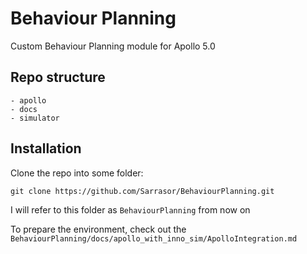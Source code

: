 # Behaviour Planning
Custom Behaviour Planning module for Apollo 5.0

## Repo structure

```
- apollo
- docs
- simulator
```

## Installation

Clone the repo into some folder: 

```
git clone https://github.com/Sarrasor/BehaviourPlanning.git
```

I will refer to this folder as `BehaviourPlanning` from now on

To prepare the environment, check out the `BehaviourPlanning/docs/apollo_with_inno_sim/ApolloIntegration.md`